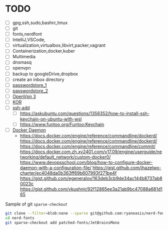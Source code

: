 TODO
=========
- [ ] gpg,ssh,sudo,bashrc,tmux
- [ ] git
- [ ] fonts,nerdfont
- [ ] IntelliJ,VSCode,
- [ ] virtualization,virtualbox,libvirt,packer,vagrant
- [ ] Containerization,docker,kuber
- [ ] Multimedia
- [ ] dnsmasq
- [ ] openvpn
- [ ] backup to googleDrive,dropbox
- [ ] create an inbox directory
- [ ] [passwordstore_1](https://docs.ansible.com/ansible/latest/collections/community/general/passwordstore_lookup.html)
- [ ] [passwordstore_2](https://docs.ansible.com/ansible/2.9/plugins/lookup/passwordstore.html)
- [ ] [OpenVpn 3](https://openvpn.net/cloud-docs/owner/connectors/connector-user-guides/openvpn-3-client-for-linux.html)
- [ ] [KOR](https://github.com/yonahd/kor)
- [ ] [ssh-add](https://junyonglee.me/ssh/How-to-permanently-add-private-key-passphrase-to-ssh-agent/)
    - [ ] https://askubuntu.com/questions/1356352/how-to-install-ssh-keychain-on-ubuntu-with-wsl
    - [ ] https://www.funtoo.org/Funtoo:Keychain
- [ ] [Docker Daemon](https://docs.docker.com/config/containers/logging/configure/)
  - https://docs.docker.com/engine/reference/commandline/dockerd/
    https://docs.docker.com/engine/reference/commandline/dockerd/
    https://docs.docker.com/engine/reference/commandline/commit/
    https://docs.docker.com.zh.xy2401.com/v17.09/engine/userguide/networking/default_network/custom-docker0/
    https://www.devopsschool.com/blog/how-to-configure-docker-daemon-with-a-configuration-file/
    https://gist.github.com/jhazelwo-charter/ec4048da0b363ff69b607993f271be4f
    https://gist.github.com/egeneralov/163deb3cb9de34ac144b8737ab80023c
    https://gist.github.com/vkushnir/92f12865ee3a21ab9bc47088a681d165

Sample of git `sparse-checkout`
```bash
git clone --filter=blob:none --sparse git@github.com:ryanoasis/nerd-fonts
cd nerd-fonts
git sparse-checkout add patched-fonts/JetBrainsMono
```